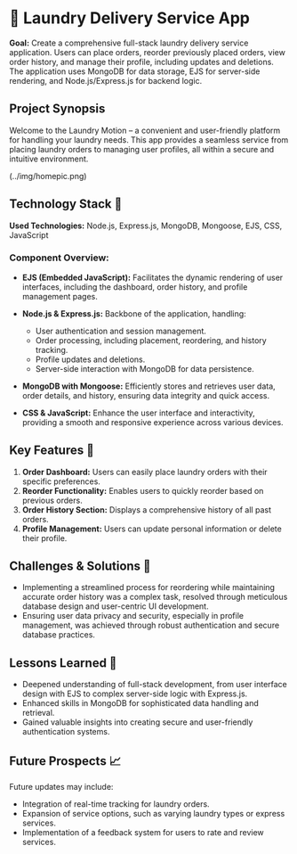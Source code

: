 # 🧺 Laundry Delivery Service App

**Goal:** Create a comprehensive full-stack laundry delivery service application. Users can place orders, reorder previously placed orders, view order history, and manage their profile, including updates and deletions. The application uses MongoDB for data storage, EJS for server-side rendering, and Node.js/Express.js for backend logic.

## Project Synopsis

Welcome to the Laundry Motion – a convenient and user-friendly platform for handling your laundry needs. This app provides a seamless service from placing laundry orders to managing user profiles, all within a secure and intuitive environment.

(../img/homepic.png)

## Technology Stack 🚀

**Used Technologies:** Node.js, Express.js, MongoDB, Mongoose, EJS, CSS, JavaScript

### Component Overview:

- **EJS (Embedded JavaScript):** Facilitates the dynamic rendering of user interfaces, including the dashboard, order history, and profile management pages.
  
- **Node.js & Express.js:** Backbone of the application, handling:
  - User authentication and session management.
  - Order processing, including placement, reordering, and history tracking.
  - Profile updates and deletions.
  - Server-side interaction with MongoDB for data persistence.
  
- **MongoDB with Mongoose:** Efficiently stores and retrieves user data, order details, and history, ensuring data integrity and quick access.

- **CSS & JavaScript:** Enhance the user interface and interactivity, providing a smooth and responsive experience across various devices.

## Key Features 🔑

1. **Order Dashboard:** Users can easily place laundry orders with their specific preferences.
2. **Reorder Functionality:** Enables users to quickly reorder based on previous orders.
3. **Order History Section:** Displays a comprehensive history of all past orders.
4. **Profile Management:** Users can update personal information or delete their profile.

## Challenges & Solutions 🌟

- Implementing a streamlined process for reordering while maintaining accurate order history was a complex task, resolved through meticulous database design and user-centric UI development.
- Ensuring user data privacy and security, especially in profile management, was achieved through robust authentication and secure database practices.

## Lessons Learned 📘

- Deepened understanding of full-stack development, from user interface design with EJS to complex server-side logic with Express.js.
- Enhanced skills in MongoDB for sophisticated data handling and retrieval.
- Gained valuable insights into creating secure and user-friendly authentication systems.

## Future Prospects 📈

Future updates may include:

- Integration of real-time tracking for laundry orders.
- Expansion of service options, such as varying laundry types or express services.
- Implementation of a feedback system for users to rate and review services.

